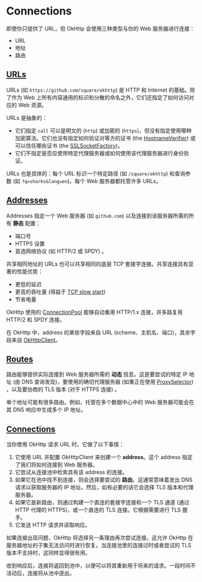 # Connections

即使你只提供了 URL，但 OkHttp 会使用三种类型与你的 Web 服务器进行连接：

* URL
* 地址
* 路由

## [URLs](http://square.github.io/okhttp/3.x/okhttp/okhttp3/HttpUrl.html)

URLs (如 `https://github.com/square/okhttp`) 是 HTTP 和 Internet 的基础。除了作为 Web 上所有内容通用的标识和分散的命名之外，它们还指定了如何访问对应的 Web 资源。

URLs 是抽象的：

* 它们指定 `call` 可以是明文的 (`http`) 或加密的 (`https`)，但没有指定使用哪种加密算法。它们也没有指定如何验证对等方的证书 (the [HostnameVerifier](http://developer.android.com/reference/javax/net/ssl/HostnameVerifier.html)) 或可以信任哪些证书 (the [SSLSocketFactory](http://developer.android.com/reference/org/apache/http/conn/ssl/SSLSocketFactory.html))。
* 它们不指定是否应使用特定代理服务器或如何使用该代理服务器进行身份验证。

URLs 也是具体的：每个 URL 标识一个特定路径 (如 `/square/okhttp`) 和查询参数 (如 `?q=sharks&lang=en`)。每个 Web 服务器都托管许多 URLs。


## [Addresses](http://square.github.io/okhttp/3.x/okhttp/okhttp3/Address.html)

Addresses 指定一个 Web 服务器 (如 `github.com`) 以及连接到该服务器所需的所有 **静态** 配置：

* 端口号
* HTTPS 设置
* 首选网络协议 (如 HTTP/2 或 SPDY) 。

共享相同地址的 URLs 也可以共享相同的底层 TCP 套接字连接。共享连接具有显著的性能优势：

* 更低的延迟
* 更高的吞吐量 (得益于 [TCP slow start](http://www.igvita.com/2011/10/20/faster-web-vs-tcp-slow-start/))
* 节省电量

OkHttp 使用的 [ConnectionPool](http://square.github.io/okhttp/3.x/okhttp/okhttp3/ConnectionPool.html) 能够自动重用 HTTP/1.x 连接，并多路复用 HTTP/2 和 SPDY 连接。

在 OkHttp 中，address 的某些字段来自 URL (scheme、主机名、端口)，其余字段来自 [OkHttpClient](http://square.github.io/okhttp/3.x/okhttp/okhttp3/OkHttpClient.html)。


## [Routes](http://square.github.io/okhttp/3.x/okhttp/okhttp3/Route.html)

路由能够提供实际连接到 Web 服务器所需的 **动态** 信息。这是要尝试的特定 IP 地址 (由 DNS 查询发现)，要使用的确切代理服务器 (如果正在使用 [ProxySelector](http://developer.android.com/reference/java/net/ProxySelector.html)) ，以及要协商的 TLS 版本 (对于 HTTPS 连接) 。

单个地址可能有很多路由。例如，托管在多个数据中心中的 Web 服务器可能会在其 DNS 响应中生成多个 IP 地址。


## [Connections](http://square.github.io/okhttp/3.x/okhttp/okhttp3/Connection.html)

当你使用 OkHttp 请求 URL 时，它做了以下事情：

1. 它使用 URL 并配置 OkHttpClient 来创建一个 **address**。这个 address 指定了我们将如何连接到 Web 服务器。
2. 它尝试从连接池中检索具有该 address 的连接。
3. 如果它在池中找不到连接，则会选择要尝试的 **路由**。这通常意味着发出 DNS 请求以获取服务器的 IP 地址。然后，如有必要的话它会选择 TLS 版本和代理服务器。
4. 如果它是新路由，则通过构建一个直连的套接字连接和一个 TLS 通道 (通过 HTTP 代理的 HTTPS)，或一个直连的 TLS 连接。它根据需要进行 TLS 握手。
5. 它发送 HTTP 请求并读取响应。

如果连接出现问题，OkHttp 将选择另一条理由再次尝试连接。这允许 OkHttp 在服务器地址的子集无法访问时进行恢复。当连接池里的连接过时或者尝试的 TLS 版本不支持时，这同样显得很有用。

收到响应后，连接将返回到池中，以便可以将其重新用于将来的请求。一段时间不活动后，连接将从池中逐出。

